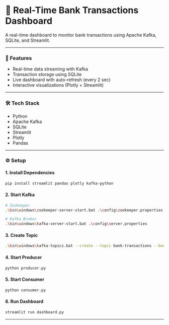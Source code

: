 # 🏦 Real-Time Bank Transactions Dashboard

A real-time dashboard to monitor bank transactions using Apache Kafka, SQLite, and Streamlit.

---

### 🚀 Features

- Real-time data streaming with Kafka  
- Transaction storage using SQLite  
- Live dashboard with auto-refresh (every 2 sec)  
- Interactive visualizations (Plotly + Streamlit)

---

### 🛠 Tech Stack

- Python  
- Apache Kafka  
- SQLite  
- Streamlit  
- Plotly  
- Pandas

---

### ⚙️ Setup

#### 1. Install Dependencies
```bash
pip install streamlit pandas plotly kafka-python
```

#### 2. Start Kafka

```bash
# Zookeeper
.\bin\windows\zookeeper-server-start.bat .\config\zookeeper.properties

# Kafka Broker
.\bin\windows\kafka-server-start.bat .\config\server.properties
```

#### 3. Create Topic

```bash
.\bin\windows\kafka-topics.bat --create --topic bank-transactions --bootstrap-server localhost:9092 --partitions 1 --replication-factor 1
```

#### 4. Start Producer

```bash
python producer.py
```

#### 5. Start Consumer

```bash
python consumer.py
```

#### 6. Run Dashboard

```bash
streamlit run dashboard.py
```

---
